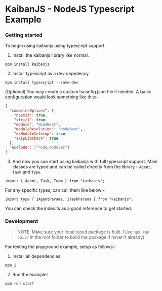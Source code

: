 # KaibanJS - NodeJS Typescript Example

### Getting started

To begin using kaibanjs using typescript support.

1. Install the kaibanjs library like normal.

`npm install kaibanjs`

2. Install typescript as a dev depedency.

`npm install typescript --save-dev`

(Optional) You may create a custom tsconfig.json file if needed.
A basic configuration would look something like this:-

```json
{
  "compilerOptions": {
    "noEmit": true,
    "strict": true,
    "module": "NodeNext",
    "moduleResolution": "NodeNext",
    "esModuleInterop": true,
    "skipLibCheck": true
  },
  "exclude": ["node_modules"]
}
```

3. And now you can start using kaibanjs with full typescript support.
   Main classes are typed and can be called directly from the library - `Agent`, `Task` and `Type`.

`import { Agent, Task, Team } from "kaibanjs";`

For any specific types, can call them like below:-

`import type { IAgentParams, ITaskParams } from "kaibanjs";`

You can check the index.ts as a good reference to get started.

### Development

> NOTE: Make sure your local typed package is built. (Use `npm run build` in the root folder to build the package if haven't already)

For testing the playground example, setup as follows:-

1. Install all dependencies

`npm i`

2. Run the example!

`npm run start`
